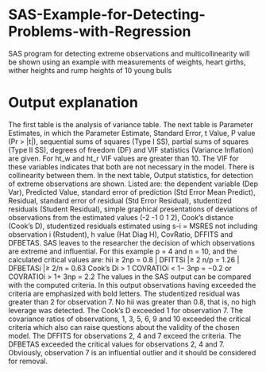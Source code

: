 # SAS-Example-for-Detecting-Problems-with-Regression
SAS program for detecting extreme observations and multicollinearity will be shown using an example with measurements of weights, heart girths, wither heights and rump heights of 10 young bulls
# Output explanation
The first table is the analysis of variance table. The next table is Parameter Estimates, in which the Parameter Estimate, Standard Error, t Value, P value (Pr > |t|), 
sequential sums of squares (Type I SS), partial sums of squares (Type II SS), degrees of freedom (DF) and VIF statistics (Variance Inflation) are given. For ht_w and ht_r VIF
values are greater than 10. The VIF for these variables indicates that both are not necessary in the model. There is collinearity between them. In the next table, Output statistics, for detection of extreme observations are shown. Listed are: the dependent variable (Dep Var), Predicted Value, standard error of prediction (Std Error Mean Predict), Residual, standard error of residual (Std Error Residual), studentized residuals (Student Residual), simple graphical presentations of deviations of observations from the estimated values (-2 -1 0 1 2), Cook’s distance (Cook’s D), studentized residuals estimated using s-i = MSRES not including observation i (Rstudent), h value (Hat Diag H), CovRatio, DFFITS and DFBETAS. 
SAS leaves to the researcher the decision of which observations are extreme and 
influential. For this example p = 4 and n = 10, and the calculated critical values are: 
hii ≥ 2np = 0.8 
| DFITTSi |≥ 2 n/p = 1.26
| DFBETASi |≥ 2/n = 0.63
Cook’s Di > 1 
COVRATIOi < 1− 3np = −0.2 or 
COVRATIOi > 1+ 3np = 2.2
The values in the SAS output can be compared with the computed criteria. In this output observations having exceeded the criteria are emphasized with bold letters. The studentized 
residual was greater than 2 for observation 7. No hii was greater than 0.8, that is, no high leverage was detected. The Cook’s D exceeded 1 for observation 7. The covariance ratios of observations, 1, 3, 5, 6, 9 and 10 exceeded the critical criteria which also can raise questions about the validity of the chosen model. The DFFITS for observations 2, 4 and 7 exceed the criteria. The DFBETAS exceeded the critical values for observations 2, 4 and 7. Obviously, observation 7 is an influential outlier and it should be considered for removal.
